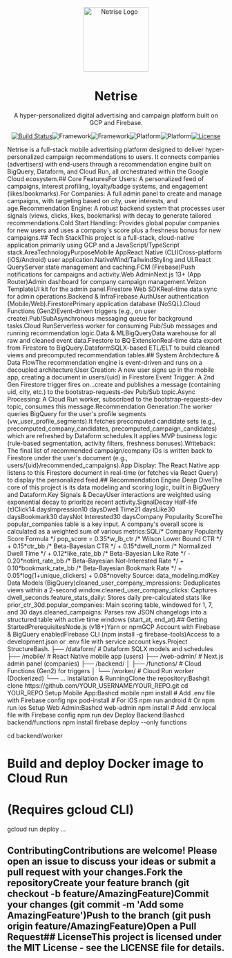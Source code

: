 <div align="center"><img src="URL_TO_YOUR_LOGO" alt="Netrise Logo" width="150" /><h1>Netrise</h1><p>A hyper-personalized digital advertising and campaign platform built on GCP and Firebase.</p><p><a href="https://github.com/YOUR_USERNAME/YOUR_REPO/actions"><img alt="Build Status" src="https://img.shields.io/github/actions/workflow/status/YOUR_USERNAME/YOUR_REPO/main.yml?branch=main&style=for-the-badge"></a><img alt="Framework" src="https://img.shields.io/badge/React_Native-20232A?style=for-the-badge&logo=react&logoColor=61DAFB"><img alt="Framework" src="https://img.shields.io/badge/Next.js-000000?style=for-the-badge&logo=nextdotjs&logoColor=white"><img alt="Platform" src="https://img.shields.io/badge/Firebase-FFCA28?style=for-the-badge&logo=firebase&logoColor=black"><img alt="Platform" src="https://img.shields.io/badge/Google_Cloud-4285F4?style=for-the-badge&logo=googlecloud&logoColor=white"><a href="https://github.com/YOUR_USERNAME/YOUR_REPO/blob/main/LICENSE"><img alt="License" src="https://img.shields.io/github/license/YOUR_USERNAME/YOUR_REPO?style=for-the-badge&color=blue"></a></p></div>Netrise is a full-stack mobile advertising platform designed to deliver hyper-personalized campaign recommendations to users. It connects companies (advertisers) with end-users through a recommendation engine built on BigQuery, Dataform, and Cloud Run, all orchestrated within the Google Cloud ecosystem.## Core FeaturesFor Users: A personalized feed of campaigns, interest profiling, loyalty/badge systems, and engagement (likes/bookmarks).For Companies: A full admin panel to create and manage campaigns, with targeting based on city, user interests, and age.Recommendation Engine: A robust backend system that processes user signals (views, clicks, likes, bookmarks) with decay to generate tailored recommendations.Cold Start Handling: Provides global popular companies for new users and uses a company's score plus a freshness bonus for new campaigns.## Tech StackThis project is a full-stack, cloud-native application primarily using GCP and a JavaScript/TypeScript stack.AreaTechnologyPurposeMobile AppReact Native (CLI)Cross-platform (iOS/Android) user application.NativeWind/TailwindStyling and UI.React QueryServer state management and caching.FCM (Firebase)Push notifications for campaigns and activity.Web AdminNext.js 13+ (App Router)Admin dashboard for company campaign management.Velzon TemplateUI kit for the admin panel.Firestore Web SDKReal-time data sync for admin operations.Backend & InfraFirebase AuthUser authentication (Mobile/Web).FirestorePrimary application database (NoSQL).Cloud Functions (Gen2)Event-driven triggers (e.g., on user create).Pub/SubAsynchronous messaging queue for background tasks.Cloud RunServerless worker for consuming Pub/Sub messages and running recommendation logic.Data & MLBigQueryData warehouse for all raw and cleaned event data.Firestore to BQ ExtensionReal-time data export from Firestore to BigQuery.DataformSQLX-based ETL/ELT to build cleaned views and precomputed recommendation tables.## System Architecture & Data FlowThe recommendation engine is event-driven and runs on a decoupled architecture:User Creation: A new user signs up in the mobile app, creating a document in users/{uid} in Firestore.Event Trigger: A 2nd Gen Firestore trigger fires on...create and publishes a message (containing uid, city, etc.) to the bootstrap-requests-dev Pub/Sub topic.Async Processing: A Cloud Run worker, subscribed to the bootstrap-requests-dev topic, consumes this message.Recommendation Generation:The worker queries BigQuery for the user's profile segments (vw_user_profile_segments).It fetches precomputed candidate sets (e.g., precomputed_company_candidates, precomputed_campaign_candidates) which are refreshed by Dataform schedules.It applies MVP business logic (rule-based segmentation, activity filters, freshness bonuses).Writeback: The final list of recommended campaign/company IDs is written back to Firestore under the user's document (e.g., users/{uid}/recommended_campaigns).App Display: The React Native app listens to this Firestore document in real-time (or fetches via React Query) to display the personalized feed.## Recommendation Engine Deep DiveThe core of this project is its data modeling and scoring logic, built in BigQuery and Dataform.Key Signals & DecayUser interactions are weighted using exponential decay to prioritize recent activity.SignalDecay Half-life (τ)Click14 daysImpression10 daysDwell Time21 daysLike30 daysBookmark30 daysNot Interested30 daysCompany Popularity ScoreThe popular_companies table is a key input. A company's overall score is calculated as a weighted sum of various metrics:SQL/* Company Popularity Score Formula */
pop_score = 0.35*w_lb_ctr         /* Wilson Lower Bound CTR */
          + 0.15*ctr_bb           /* Beta-Bayesian CTR */
          + 0.15*dwell_norm       /* Normalized Dwell Time */
          + 0.12*like_rate_bb     /* Beta-Bayesian Like Rate */
          - 0.20*notint_rate_bb   /* Beta-Bayesian Not-Interested Rate */
          + 0.10*bookmark_rate_bb /* Beta-Bayesian Bookmark Rate */
          + 0.05*log(1+unique_clickers)
          + 0.08*novelty
Source: data_modeling.mdKey Data Models (BigQuery)cleaned_user_company_impressions: Deduplicates views within a 2-second window.cleaned_user_company_clicks: Captures dwell_seconds.feature_stats_daily: Stores daily pre-calculated stats like prior_ctr_30d.popular_companies: Main scoring table, windowed for 1, 7, and 30 days.cleaned_campaigns: Parses raw JSON changelogs into a structured table with active time windows (start_at, end_at).## Getting StartedPrerequisitesNode.js (v18+)Yarn or npmGCP Account with Firebase & BigQuery enabledFirebase CLI (npm install -g firebase-tools)Access to a development.json or .env file with service account keys.Project StructureBash.
├── /dataform/          # Dataform SQLX models and schedules
├── /mobile/            # React Native mobile app (users)
├── /web-admin/         # Next.js admin panel (companies)
├── /backend/
│   ├── /functions/     # Cloud Functions (Gen2) for triggers
│   └── /worker/        # Cloud Run worker (Dockerized)
└── ...
Installation & RunningClone the repository:Bashgit clone https://github.com/YOUR_USERNAME/YOUR_REPO.git
cd YOUR_REPO
Setup Mobile App:Bashcd mobile
npm install
# Add .env file with Firebase config
npx pod-install  # For iOS
npm run android  # Or npm run ios
Setup Web Admin:Bashcd web-admin
npm install
# Add .env.local file with Firebase config
npm run dev
Deploy Backend:Bashcd backend/functions
npm install
firebase deploy --only functions

cd backend/worker
# Build and deploy Docker image to Cloud Run
# (Requires gcloud CLI)
gcloud run deploy ...
## ContributingContributions are welcome! Please open an issue to discuss your ideas or submit a pull request with your changes.Fork the repositoryCreate your feature branch (git checkout -b feature/AmazingFeature)Commit your changes (git commit -m 'Add some AmazingFeature')Push to the branch (git push origin feature/AmazingFeature)Open a Pull Request## LicenseThis project is licensed under the MIT License - see the LICENSE file for details.
